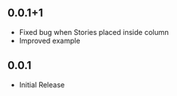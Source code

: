 ## 0.0.1+1

* Fixed bug when Stories placed inside column
* Improved example


## 0.0.1

* Initial Release
